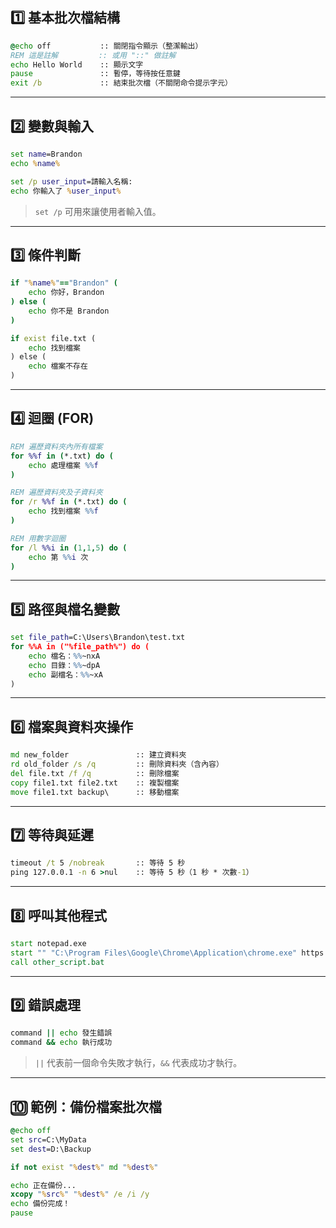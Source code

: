 

## 1️⃣ 基本批次檔結構

```bat
@echo off           :: 關閉指令顯示（整潔輸出）
REM 這是註解         :: 或用 "::" 做註解
echo Hello World    :: 顯示文字
pause               :: 暫停，等待按任意鍵
exit /b             :: 結束批次檔（不關閉命令提示字元）
```

---

## 2️⃣ 變數與輸入

```bat
set name=Brandon
echo %name%

set /p user_input=請輸入名稱:
echo 你輸入了 %user_input%
```

> `set /p` 可用來讓使用者輸入值。

---

## 3️⃣ 條件判斷

```bat
if "%name%"=="Brandon" (
    echo 你好，Brandon
) else (
    echo 你不是 Brandon
)

if exist file.txt (
    echo 找到檔案
) else (
    echo 檔案不存在
)
```

---

## 4️⃣ 迴圈 (FOR)

```bat
REM 遍歷資料夾內所有檔案
for %%f in (*.txt) do (
    echo 處理檔案 %%f
)

REM 遍歷資料夾及子資料夾
for /r %%f in (*.txt) do (
    echo 找到檔案 %%f
)

REM 用數字迴圈
for /l %%i in (1,1,5) do (
    echo 第 %%i 次
)
```

---

## 5️⃣ 路徑與檔名變數

```bat
set file_path=C:\Users\Brandon\test.txt
for %%A in ("%file_path%") do (
    echo 檔名：%%~nxA
    echo 目錄：%%~dpA
    echo 副檔名：%%~xA
)
```

---

## 6️⃣ 檔案與資料夾操作

```bat
md new_folder               :: 建立資料夾
rd old_folder /s /q         :: 刪除資料夾（含內容）
del file.txt /f /q          :: 刪除檔案
copy file1.txt file2.txt    :: 複製檔案
move file1.txt backup\      :: 移動檔案
```

---

## 7️⃣ 等待與延遲

```bat
timeout /t 5 /nobreak       :: 等待 5 秒
ping 127.0.0.1 -n 6 >nul    :: 等待 5 秒（1 秒 * 次數-1）
```

---

## 8️⃣ 呼叫其他程式

```bat
start notepad.exe
start "" "C:\Program Files\Google\Chrome\Application\chrome.exe" https://google.com
call other_script.bat
```

---

## 9️⃣ 錯誤處理

```bat
command || echo 發生錯誤
command && echo 執行成功
```

> `||` 代表前一個命令失敗才執行，`&&` 代表成功才執行。

---

## 🔟 範例：備份檔案批次檔

```bat
@echo off
set src=C:\MyData
set dest=D:\Backup

if not exist "%dest%" md "%dest%"

echo 正在備份...
xcopy "%src%" "%dest%" /e /i /y
echo 備份完成！
pause
```


